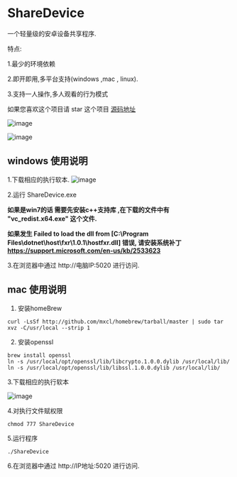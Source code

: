 # ShareDevice

一个轻量级的安卓设备共享程序.

特点:

1.最少的环境依赖

2.即开即用,多平台支持(windows ,mac , linux).

3.支持一人操作,多人观看的行为模式


如果您喜欢这个项目请 star 这个项目  [源码地址](https://github.com/sunshine4me/ShareDevice)

![image](https://raw.githubusercontent.com/sunshine4me/ShareDevicePublish/win10-x64/index.png)

![image](https://raw.githubusercontent.com/sunshine4me/ShareDevicePublish/win10-x64/help.gif)

## windows 使用说明

1.下载相应的执行软本.
![image](https://raw.githubusercontent.com/sunshine4me/ShareDevicePublish/win10-x64/download.png)



2.运行 ShareDevice.exe

**如果是win7的话 需要先安装c++支持库 ,在下载的文件中有 "vc_redist.x64.exe" 这个文件.**

**如果发生 Failed to load the dll from [C:\Program Files\dotnet\host\fxr\1.0.1\hostfxr.dll] 错误,  请安装系统补丁 https://support.microsoft.com/en-us/kb/2533623**


3.在浏览器中通过 http://电脑IP:5020 进行访问.


## mac 使用说明
1. 安装homeBrew
```
curl -LsSf http://github.com/mxcl/homebrew/tarball/master | sudo tar xvz -C/usr/local --strip 1
```

2. 安装openssl

```
brew install openssl
ln -s /usr/local/opt/openssl/lib/libcrypto.1.0.0.dylib /usr/local/lib/
ln -s /usr/local/opt/openssl/lib/libssl.1.0.0.dylib /usr/local/lib/
```


3.下载相应的执行软本

![image](https://raw.githubusercontent.com/sunshine4me/ShareDevicePublish/win10-x64/download.png)


4.对执行文件赋权限
```
chmod 777 ShareDevice
```
5.运行程序
```
./ShareDevice
```
6.在浏览器中通过 http://IP地址:5020 进行访问.
